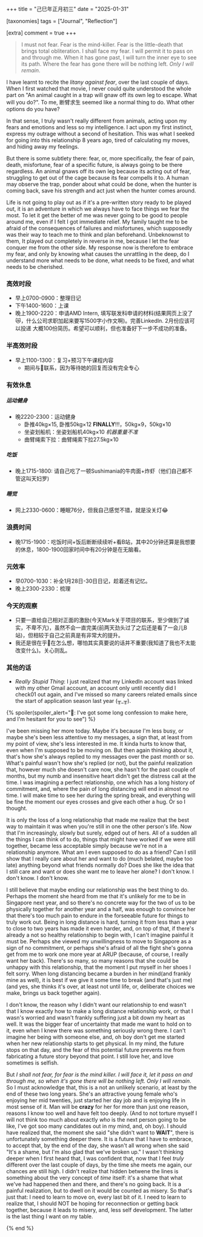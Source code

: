 +++
title = "己巳年正月初三"
date = "2025-01-31"

[taxonomies]
tags = ["Journal", "Reflection"]

[extra]
comment = true
+++

> I must not fear. Fear is the mind-killer. Fear is the little-death that
> brings total obliteration. I shall face my fear. I will permit it to pass
> on and through me. When it has gone past, I will turn the inner eye to
> see its path. Where the fear has gone there will be nothing left. *Only
> I will remain*.

I have learnt to recite the _litany against fear_, over the last couple of
days. When I first watched that movie, I never could quite understood
the whole part on "An animal caught in a trap will gnaw off its own leg to
escape. What will you do?". To me, 断臂求生 seemed like a normal thing to
do. What other options do you have?

In that sense, I truly wasn't really different from animals, acting
upon my fears and emotions and less so my intelligence. I act upon
my first instinct, express my outrage without a second of hesitation.
This was what I seeked for going into this relationship 8 years ago,
tired of calculating my moves, and hiding away my feelings.

But there is some subtlety there: fear, or, more specifically, the fear of
pain, death, misfortune, fear of a specific future, is always going to be
there regardless. An animal gnaws off its own leg because its acting out of
fear, struggling to get out of the cage because its fear compells it to.
A human may observe the trap, ponder about what could be done, when the hunter
is coming back, save his strength and act just when the hunter comes around.

Life is not going to play out as if it's a pre-written story ready to be played
out, it is an adventure in which we always have to face things we fear the
most. To let it get the better of me was never going to be good to people
around me, even if I felt I got immediate relief. My family taught me to be
afraid of the consequences of failures and misfortunes, which supposedly was
their way to teach me to think and plan beforehand. Unbeknownst to them, It
played out completely in reverse in me, because I let the fear conquer me from
the other side. My response now is therefore to embrace my fear, and only by
knowing what causes the unrattling in the deep, do I understand more what needs
to be done, what needs to be fixed, and what needs to be cherished.

### 高效时段
- 早上0700-0900：整理日记
- 下午1400-1600：上课
- 晚上1900-2220：申请AMD Intern,
    填写联发科申请的材料(结果网页上没了😿，什么公司求职加起来要写1500字小作文啊)。完善LinkedIn.
    2月份应该可以投递 大概100份简历。希望可以顺利，但也准备好下一步不成功的准备。

### 半高效时段
- 早上1100-1300：复习+预习下午课程内容
    - 期间与🐷联系，因为等待她的回复而没有完全专心

### 有效休息
##### 运动健身
- 晚2220-2300：运动健身
    - 卧推40kg×15, 卧推50kg×12 **FINALLY**!!!，50kg×9，50kg×10
    - 坐姿划船机：坐姿划船机40kg×10 _机器重量不准_
    - 曲臂绳索下拉：曲臂绳索下拉27.5kg×10
##### 吃饭
- 晚上1715-1800: 请自己吃了一顿Sushimania的牛肉面+炸虾（他们自己都不管这叫天妇罗)
##### 睡觉
- 网上2330-0600：睡眠76分，但我自己感觉不错，就是没关灯😂

### 浪费时间
- 晚1715-1900：吃饭时间+饭后断断续续听+看B站，其中20分钟还算是我想要的休息，1800-1900回家时间中有20分钟是在无脑看。

### 元效率
- 早0700-1030：补全1月28日-30日日记，趁着还有记忆。
- 晚上2300-2330：梳理

### 今天的观察
- 只要一直给自己相对正面的激励(今天Mark关于项目的联系，至少做到了诚实，不卑不亢)，虽然不会一直完美(前两天劲头过了之后还是看了一会儿B站)，但相较于自己之前真是有非常大的提升。
- 我还是很在乎🐷在怎么想，哪怕其实真要说的话并不重要(我知道了我也不太能改变什么)。关心则乱。

### 其他的话

- *Really Stupid Thing*: I just realized that my LinkedIn account was linked
    with my other Gmail account, an account only until recently did I check01 out
    again, and I've missed so many careers related emails since the start of
    application season last year (╥_╥).

{% spoiler(spoiler_alert="🐷: I've got some long confession to make here, and I'm hesitant for you to see") %}

I've been missing her more today. Maybe it's because I'm less busy, or maybe
she's been less attentive to my messages, a sign that, at least from my point
of view, she's less interested in me. It kinda hurts to know that, even when
I'm supposed to be moving on. But then again thinking about it, that's how
she's always replied to my messages over the past month or so. What's painful
wasn't how she's replied (or not), but the painful realization that, however
much she doesn't care now, she hasn't for the past couple of months, but my
numb and insensitive heart didn't get the distress call at the time. I was
imagining a perfect relationship, one which has a long history of commitment,
and, where the pain of long distancing will end in almost no time. I will make
time to see her during the spring break, and everything will be fine the moment
our eyes crosses and give each other a hug. Or so I thought.


It is only the loss of a long relationship that made me realize that the best
way to maintain it was when you're still in one the other person's life. Now
that I'm increasingly, slowly but surely, edged out of hers. All of a sudden
all the things I can think of to do, things that might have worked if we were
still together, became less acceptable simply because we're not in a
relationship anymore. What am I even supposed to do as a friend? Can I still
show that I really care about her and want to do (much belated, maybe too late)
anything beyond what friends normally do? Does she like the idea that I still
care and want or does she want me to leave her alone? I don't know. I don't
know. I don't know.


I still believe that maybe ending our relationship was the best thing to do.
Perhaps the moment she heard from me that it's unlikely for me to be in
Singapore next year, and so there's no concrete way for the two of us to be
physically together for another year and a half, was enough to convince her
that there's too much pain to endure in the forseeable future for things to
truly work out. Being in long distance is hard, turning it from less than a
year to close to two years has made it even harder, and, on top of that, if
there's already a not so healthy relationship to begin with, I can't imagine
painful it must be. Perhaps she viewed my unwillingness to move to Singapore as
a sign of no commitment, or perhaps she's afraid of all the fight she's gonna
get from me to work one more year at ARUP (because, of course, I really want
her back). There's so many, so many reasons that she could be unhappy with this
relationship, that the moment I put myself in her shoes I felt sorry. When long
distancing became a burden in her mind(and frankly mine as well), it is best if
we give it some time to break (and that's just me) (and yes, she thinks it's
over, at least not until life, or, deliberate choices we make, brings us back
together again).


I don't know, the reason why I didn't want our relationship to end wasn't that I know
exactly how to make a long distance relationship work, or that I wasn's worried and
wasn't frankly suffering just a bit down my heart as well. It was the bigger
fear of uncertainty that made me want to hold on to it, even when I knew there
was something seriously wrong there. I can't imagine her being with someone
else, and, oh boy don't get me started when her new relationship starts to get
physical. In my mind, the future stops on that day, and the fear of this
potential future prevents me from fabricating a future story beyond that point.
I still love her, and love sometimes is selfish.


But _I shall not fear, for fear is the mind killer. I will face it, let it pass
on and through me, so when it's gone there will be nothing left. Only I will remain_.
So I must acknowledge that, this is a not an unlikely scenario, at least by the
end of these two long years. She's an attractive young female who's enjoying
her mid twenties, just started her day job and is enjoying life in most sense
of it. Man will be **crazy** for her for more than just one reason, reasons I
know too well and have felt too deeply. (And to not torture myself I will not
think too much about exactly _who_ is the next person going to be like, I've
got soo many candidates out in my mind, and, oh boy). I should have realized
that, the moment she said "she didn't want to **WAIT**", there is unfortunately
something deeper there. It is a future that I have to embrace, to accept that,
by the end of the day, she wasn't all wrong when she said "It's a shame, but
I'm also glad that we've broken up." I wasn't thinking deeper when I first
heard that, I was confident that, now that I feel _truly_ different over the
last couple of days, by the time she meets me again, our chances are still
high. I didn't realize that hidden betwene the lines is something about the
very concept of _time_ itself: it's a shame that what we've had happened then
and there, and there's no going back. It is a painful realization, but to dwell
on it would be counted as misery. So that's just that: I need to learn to move
on, every last bit of it. I need to learn to realize that, I should NOT be
hoping for reconnection or getting back together, because it leads to misery,
and, less self development. The latter is the last thing I want on my table.

{% end %}
